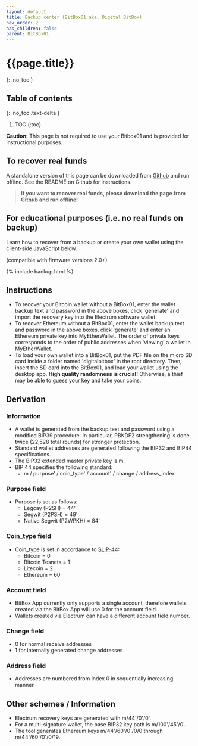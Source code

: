 ```yaml
---
layout: default
title: Backup center (BitBox01 aka. Digital BitBox)
nav_order: 2
has_children: false
parent: BitBox01
---
```

# {{page.title}}
{: .no_toc }

## Table of contents
{: .no_toc .text-delta }

1. TOC
{:toc}

**Caution:** This page is not required to use your Bitbox01 and is provided for instructional purposes.
## To recover real funds
A standalone version of this page can be downloaded from <a href="https://github.com/digitalbitbox/html_backup">Github</a> and run offline. See the README on Github for instructions.

> **If you want to recover real funds, please download the page from Github and run offline!**


## For educational purposes (i.e. no real funds on backup)
Learn how to recover from a backup or create your own wallet using the client-side JavaScript below.

(compatible with firmware versions 2.0+)

{% include backup.html %}

## Instructions
* To recover your Bitcoin wallet without a BitBox01, enter the wallet backup text and password in the above boxes, click 'generate' and import the recovery key into the Electrum software wallet.
* To recover Ethereum without a BitBox01, enter the wallet backup text and password in the above boxes, click 'generate' and enter an Ethereum private key into MyEtherWallet.
The order of private keys corresponds to the order of public addresses when 'viewing' a wallet in MyEtherWallet.
* To load your own wallet into a BitBox01, put the PDF file
on the micro SD card inside a folder named 'digitalbitbox' in the root directory.
Then, insert the SD card into the BitBox01, and load your wallet using the desktop app.
**High quality randomness is crucial!**
Otherwise, a thief may be able to guess your key and take your coins.

## Derivation
### Information
* A wallet is generated from the backup text and password using a modified BIP39 procedure.
In particular, PBKDF2 strengthening is done twice (22,528 total rounds) for stronger protection.
* Standard wallet addresses are generated following the BIP32 and BIP44 specifications.
* The BIP32 extended master private key is m.
* BIP 44 specifies the following standard:
    * m / purpose' / coin_type' / account' / change / address_index

### Purpose field
* Purpose is set as follows:
    * Legcay (P2SH) = 44'
    * Segwit (P2PSH) = 49'
    *  Native Segwit (P2WPKH) = 84'

### Coin_type field
* Coin_type is set in accordance to [SLIP-44](https://github.com/satoshilabs/slips/blob/master/slip-0044.md):
    * Bitcoin = 0
    * Bitcoin Tesnets = 1
    * Litecoin = 2
    * Ethereum = 60

### Account field
* BitBox App currently only supports a single account, therefore wallets created via the BitBox App will use 0 for the account field.
* Wallets created via Electrum can have a different account field number.

### Change field
* 0 for normal receive addresses
* 1 for internally generated change addresses

### Address field
* Addresses are numbered from index 0 in sequentially increasing manner.

## Other schemes / Information
* Electrum recovery keys are generated with m/44'/0'/0'.
* For a multi-signature wallet, the base BIP32 key path is m/100'/45'/0'.
* The tool generates Ethereum keys m/44'/60'/0'/0/0 through m/44'/60'/0'/0/19.
<!--
| master private key | purpose'  | coin' | account' | change | address |
|:-------------------|:----------|:------|:---------|:-------|:--------|
| m                  |  44'      | 0     | 0        | 0      | 0       |-->

